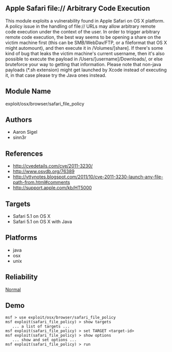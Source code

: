 ## Apple Safari file:// Arbitrary Code Execution

This module exploits a vulnerability found in Apple Safari 
on OS X platform. A policy issue in the handling of file:// 
URLs may allow arbitrary remote code execution under the 
context of the user. In order to trigger arbitrary remote 
code execution, the best way seems to be opening a share on 
the victim machine first (this can be SMB/WebDav/FTP, or a 
fileformat that OS X might automount), and then execute it 
in /Volumes/[share]. If there's some kind of bug that leaks 
the victim machine's current username, then it's also 
possible to execute the payload in 
/Users/[username]/Downloads/, or else bruteforce your way to 
getting that information. Please note that non-java payloads 
(*.sh extension) might get launched by Xcode instead of 
executing it, in that case please try the Java ones instead.


## Module Name
exploit/osx/browser/safari_file_policy

## Authors
* Aaron Sigel
* sinn3r


## References
* http://cvedetails.com/cve/2011-3230/
* http://www.osvdb.org/76389
* http://vttynotes.blogspot.com/2011/10/cve-2011-3230-launch-any-file-path-from.html#comments
* http://support.apple.com/kb/HT5000



## Targets
* Safari 5.1 on OS X
* Safari 5.1 on OS X with Java


## Platforms
* java
* osx
* unix

## Reliability
[Normal](https://github.com/rapid7/metasploit-framework/wiki/Exploit-Ranking)

## Demo

```
msf > use exploit/osx/browser/safari_file_policy
msf exploit(safari_file_policy) > show targets
   ... a list of targets ...
msf exploit(safari_file_policy) > set TARGET <target-id>
msf exploit(safari_file_policy) > show options
   ... show and set options ...
msf exploit(safari_file_policy) > run
```
    
    